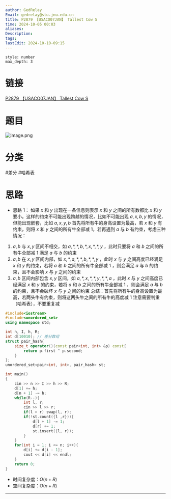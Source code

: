 ```yaml
---
author: GedRelay
Email: gedrelay@stu.jnu.edu.cn
title: P2879 【USACO07JAN】 Tallest Cow S
time: 2024-10-05 00:03
aliases: 
Description: 
tags: 
lastEdit: 2024-10-10-09:15
---
```


```toc
style: number
max_depth: 3
```

# 链接
[P2879 【USACO07JAN】 Tallest Cow S](https://www.luogu.com.cn/problem/P2879) 

# 题目
![image.png](https://ged-pic-bed.oss-cn-guangzhou.aliyuncs.com/img/202410050003270.png)


# 分类
#差分 #哈希表 

# 思路
- 思路 1：
如果 ${x }$ 和 ${y }$ 出现在一条信息则表示 ${x }$ 和 ${y }$ 之间的所有数都比 ${x }$ 和 ${y }$ 要小。这样的约束不可能出现跨越的情况，比如不可能出现 ${a,x,b,y }$ 的情况，但能出现嵌套，比如 ${a,x,y,b }$ 
首先将所有牛的身高设置为最高，若 ${x }$ 和 ${y }$ 有约束，则将 ${x }$ 和 ${y }$ 之间的所有牛全部减 ${1 }$，若再遇到 ${a }$ 与 ${b }$ 有约束，考虑三种情况：
1. ${a,b }$ 与 ${x,y }$ 区间不相交，如 ${a,*,*,b,*,x,*,*,y }$ ，此时只要将 ${a }$ 和 ${b }$ 之间的所有牛全部减 ${1 }$ 满足 ${a }$ 与 ${b }$ 的约束
2. ${a,b }$ 在 ${x,y }$ 区间内部，如 ${x,*,a,*,*,b,*,*,y }$ ，此时 ${x }$ 与 ${y }$ 之间高度已经满足 ${x }$ 和 ${y }$ 的约束，若将 ${a }$ 和 ${b }$ 之间的所有牛全部减 ${1 }$ ，则会满足 ${a }$ 与 ${b }$ 的约束，且不会影响 ${x }$ 与 ${y }$ 之间的约束
3. ${a,b }$ 区间内部包含 ${x,y }$ 区间，如 ${a,*,x,*,*,y,*,*,a }$ ，此时 ${x }$ 与 ${y }$ 之间高度已经满足 ${x }$ 和 ${y }$ 的约束，若将 ${a }$ 和 ${b }$ 之间的所有牛全部减 ${1 }$ ，则会满足 ${a }$ 与 ${b }$ 的约束，且不会破坏 ${x }$ 与 ${y }$ 之间的约束
总结：首先将所有牛的身高设置为最高，若两头牛有约束，则将这两头牛之间的所有牛的高度减 ${1 }$ 
注意需要判重（哈希表），不要重复减


```cpp
#include<iostream>
#include<unordered_set>
using namespace std;

int n, I, h, R;
int d[10010]; // 差分数组
struct pair_hash{
    size_t operator()(const pair<int, int> &p) const{
        return p.first ^ p.second;
    }
};
unordered_set<pair<int, int>, pair_hash> st;

int main()
{
    cin >> n >> I >> h >> R;
    d[1] += h;
    d[n + 1] -= h;
    while(R--){
        int l, r;
        cin >> l >> r;
        if(l > r) swap(l, r);
        if(!st.count({l ,r})){
            d[l + 1] -= 1;
            d[r] += 1;
            st.insert({l, r});
        }
    }
    for(int i = 1; i <= n; i++){
        d[i] += d[i - 1];
        cout << d[i] << endl;
    }
	return 0;
}
```


- 时间复杂度：${O\left( n+R \right)  }$ 
- 空间复杂度：${O\left( n+R \right)  }$ 


---

